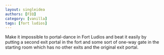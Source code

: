 ```yaml
---
layout: singleidea
authors: [FIQ]
category: [vanilla]
tags: [fort ludios]
---
```

Make it impossible to portal-dance in Fort Ludios and beat it easily by putting a second exit portal in the fort and some sort of one-way gate in the starting room which has no other exits and the original exit portal.

